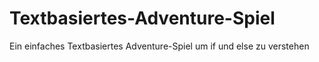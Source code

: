 # Textbasiertes-Adventure-Spiel
Ein einfaches Textbasiertes Adventure-Spiel um if und else zu verstehen 
